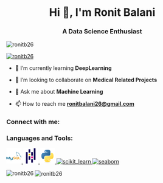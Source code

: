 <h1 align="center">Hi 👋, I'm Ronit Balani</h1>
<h3 align="center">A Data Science Enthusiast</h3>

<p align="left"> <img src="https://komarev.com/ghpvc/?username=ronitb26&label=Profile%20views&color=0e75b6&style=flat" alt="ronitb26" /> </p>

<p align="left"> <a href="https://github.com/ryo-ma/github-profile-trophy"><img src="https://github-profile-trophy.vercel.app/?username=ronitb26" alt="ronitb26" /></a> </p>

- 🌱 I’m currently learning **DeepLearning**

- 👯 I’m looking to collaborate on **Medical Related Projects**

- 💬 Ask me about **Machine Learning**

- 📫 How to reach me **ronitbalani26@gmail.com**

<h3 align="left">Connect with me:</h3>
<p align="left">
</p>

<h3 align="left">Languages and Tools:</h3>
<p align="left"> <a href="https://www.mysql.com/" target="_blank" rel="noreferrer"> <img src="https://raw.githubusercontent.com/devicons/devicon/master/icons/mysql/mysql-original-wordmark.svg" alt="mysql" width="40" height="40"/> </a> <a href="https://pandas.pydata.org/" target="_blank" rel="noreferrer"> <img src="https://raw.githubusercontent.com/devicons/devicon/2ae2a900d2f041da66e950e4d48052658d850630/icons/pandas/pandas-original.svg" alt="pandas" width="40" height="40"/> </a> <a href="https://www.python.org" target="_blank" rel="noreferrer"> <img src="https://raw.githubusercontent.com/devicons/devicon/master/icons/python/python-original.svg" alt="python" width="40" height="40"/> </a> <a href="https://scikit-learn.org/" target="_blank" rel="noreferrer"> <img src="https://upload.wikimedia.org/wikipedia/commons/0/05/Scikit_learn_logo_small.svg" alt="scikit_learn" width="40" height="40"/> </a> <a href="https://seaborn.pydata.org/" target="_blank" rel="noreferrer"> <img src="https://seaborn.pydata.org/_images/logo-mark-lightbg.svg" alt="seaborn" width="40" height="40"/> </a> </p>

<p><img align="left" src="https://github-readme-stats.vercel.app/api/top-langs?username=ronitb26&show_icons=true&locale=en&layout=compact" alt="ronitb26" /></p>

<p>&nbsp;<img align="center" src="https://github-readme-stats.vercel.app/api?username=ronitb26&show_icons=true&locale=en" alt="ronitb26" /></p>
